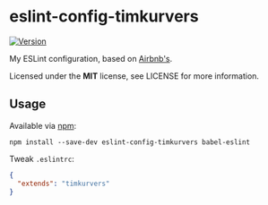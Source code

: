 # eslint-config-timkurvers

[![Version](https://img.shields.io/npm/v/eslint-config-timkurvers.svg?style=flat)](https://www.npmjs.org/package/eslint-config-timkurvers)

My ESLint configuration, based on [Airbnb's](https://github.com/airbnb/javascript/tree/master/packages/eslint-config-airbnb).

Licensed under the **MIT** license, see LICENSE for more information.


## Usage

Available via [npm](https://www.npmjs.com):

```shell
npm install --save-dev eslint-config-timkurvers babel-eslint
```

Tweak `.eslintrc`:

```json
{
  "extends": "timkurvers"
}
```
